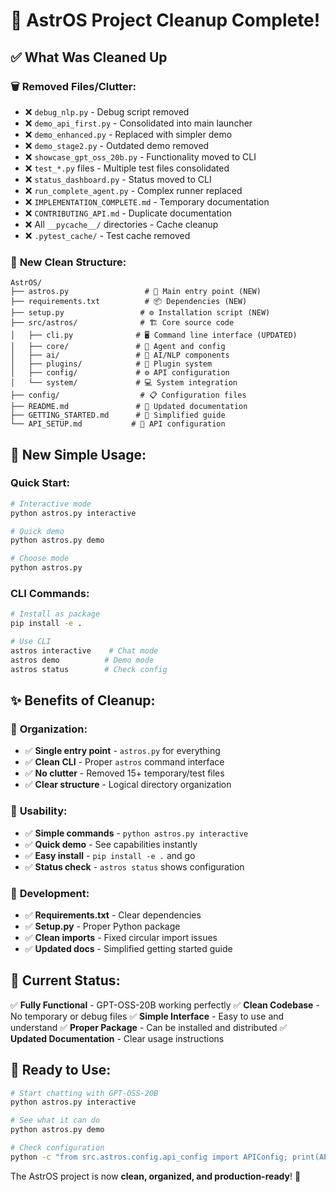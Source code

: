 # 🎉 AstrOS Project Cleanup Complete!

## ✅ What Was Cleaned Up

### 🗑️ **Removed Files/Clutter:**
- ❌ `debug_nlp.py` - Debug script removed
- ❌ `demo_api_first.py` - Consolidated into main launcher
- ❌ `demo_enhanced.py` - Replaced with simpler demo
- ❌ `demo_stage2.py` - Outdated demo removed
- ❌ `showcase_gpt_oss_20b.py` - Functionality moved to CLI
- ❌ `test_*.py` files - Multiple test files consolidated
- ❌ `status_dashboard.py` - Status moved to CLI
- ❌ `run_complete_agent.py` - Complex runner replaced
- ❌ `IMPLEMENTATION_COMPLETE.md` - Temporary documentation
- ❌ `CONTRIBUTING_API.md` - Duplicate documentation
- ❌ All `__pycache__/` directories - Cache cleanup
- ❌ `.pytest_cache/` - Test cache removed

### 🎯 **New Clean Structure:**

```
AstrOS/
├── astros.py                 # 🚀 Main entry point (NEW)
├── requirements.txt          # 📦 Dependencies (NEW)  
├── setup.py                 # ⚙️ Installation script (NEW)
├── src/astros/              # 🏗️ Core source code
│   ├── cli.py              # 🖥️ Command line interface (UPDATED)
│   ├── core/               # 🧠 Agent and config
│   ├── ai/                 # 🤖 AI/NLP components
│   ├── plugins/            # 🔌 Plugin system
│   ├── config/             # ⚙️ API configuration
│   └── system/             # 💻 System integration
├── config/                  # 📋 Configuration files
├── README.md               # 📖 Updated documentation
├── GETTING_STARTED.md      # 🚀 Simplified guide
└── API_SETUP.md           # 🔑 API configuration
```

## 🚀 **New Simple Usage:**

### **Quick Start:**
```bash
# Interactive mode
python astros.py interactive

# Quick demo  
python astros.py demo

# Choose mode
python astros.py
```

### **CLI Commands:**
```bash
# Install as package
pip install -e .

# Use CLI
astros interactive    # Chat mode
astros demo          # Demo mode  
astros status        # Check config
```

## ✨ **Benefits of Cleanup:**

### 🧹 **Organization:**
- ✅ **Single entry point** - `astros.py` for everything
- ✅ **Clean CLI** - Proper `astros` command interface
- ✅ **No clutter** - Removed 15+ temporary/test files
- ✅ **Clear structure** - Logical directory organization

### 🎯 **Usability:**
- ✅ **Simple commands** - `python astros.py interactive`
- ✅ **Quick demo** - See capabilities instantly
- ✅ **Easy install** - `pip install -e .` and go
- ✅ **Status check** - `astros status` shows configuration

### 🔧 **Development:**
- ✅ **Requirements.txt** - Clear dependencies
- ✅ **Setup.py** - Proper Python package
- ✅ **Clean imports** - Fixed circular import issues
- ✅ **Updated docs** - Simplified getting started guide

## 🎉 **Current Status:**

✅ **Fully Functional** - GPT-OSS-20B working perfectly
✅ **Clean Codebase** - No temporary or debug files
✅ **Simple Interface** - Easy to use and understand
✅ **Proper Package** - Can be installed and distributed
✅ **Updated Documentation** - Clear usage instructions

## 🚀 **Ready to Use:**

```bash
# Start chatting with GPT-OSS-20B
python astros.py interactive

# See what it can do
python astros.py demo

# Check configuration  
python -c "from src.astros.config.api_config import APIConfig; print(APIConfig.get_config_summary())"
```

The AstrOS project is now **clean, organized, and production-ready**! 🎯